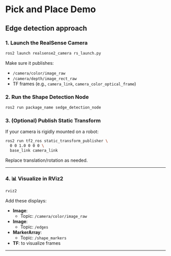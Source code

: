 # Pick and Place Demo

## Edge detection approach

### 1. Launch the RealSense Camera

```bash
ros2 launch realsense2_camera rs_launch.py
```

Make sure it publishes:
- `/camera/color/image_raw`
- `/camera/depth/image_rect_raw`
- TF frames (e.g., `camera_link`, `camera_color_optical_frame`)

### 2. Run the Shape Detection Node

```bash
ros2 run package_name sedge_detection_node
```

### 3. (Optional) Publish Static Transform

If your camera is rigidly mounted on a robot:

```bash
ros2 run tf2_ros static_transform_publisher \
  0 0 1.0 0 0 0 \
  base_link camera_link
```

Replace translation/rotation as needed.

---

### 4. 📊 Visualize in RViz2

```bash
rviz2
```

Add these displays:
- **Image**:
  - Topic: `/camera/color/image_raw`
- **Image**:
  - Topic: `/edges`
- **MarkerArray**:
  - Topic: `/shape_markers`
- **TF**: to visualize frames

---
